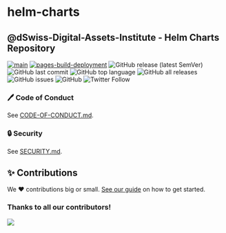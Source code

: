 # helm-charts

## @dSwiss-Digital-Assets-Institute - Helm Charts Repository

[![main](https://github.com/Swiss-Digital-Assets-Institute/helm-charts/actions/workflows/main.yaml/badge.svg)](https://github.com/Swiss-Digital-Assets-Institute/helm-charts/actions/workflows/main.yaml)
[![pages-build-deployment](https://github.com/Swiss-Digital-Assets-Institute/helm-charts/actions/workflows/pages/pages-build-deployment/badge.svg)](https://github.com/Swiss-Digital-Assets-Institute/helm-charts/actions/workflows/pages/pages-build-deployment)
![GitHub release (latest SemVer)](https://img.shields.io/github/v/release/Swiss-Digital-Assets-Institute/helm-charts)
![GitHub last commit](https://img.shields.io/github/last-commit/Swiss-Digital-Assets-Institute/helm-charts)
![GitHub top language](https://img.shields.io/github/languages/top/Swiss-Digital-Assets-Institute/helm-charts)
![GitHub all releases](https://img.shields.io/github/downloads/Swiss-Digital-Assets-Institute/helm-charts/total)
![GitHub issues](https://img.shields.io/github/issues-raw/Swiss-Digital-Assets-Institute/helm-charts)
![GitHub](https://img.shields.io/github/license/Swiss-Digital-Assets-Institute/helm-charts)
![Twitter Follow](https://img.shields.io/twitter/follow/devxp_tech?style=social)

### 🖊️ Code of Conduct

See [CODE-OF-CONDUCT.md](.github/CODE-OF-CONDUCT.md).

### 🔒 Security

See [SECURITY.md](.github/SECURITY.md).

## ✨ Contributions

We ❤️ contributions big or small. [See our guide](contributing.md) on how to get started.

### Thanks to all our contributors!

<a href="https://github.com/Swiss-Digital-Assets-Institute/helm-charts/graphs/contributors">
  <img src="https://contrib.rocks/image?repo=Swiss-Digital-Assets-Institute/helm-charts" />
</a>
